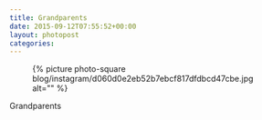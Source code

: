 ```yaml
---
title: Grandparents
date: 2015-09-12T07:55:52+00:00
layout: photopost
categories:
---
```


<figure class="photo photo--square">
  {% picture photo-square blog/instagram/d060d0e2eb52b7ebcf817dfdbcd47cbe.jpg alt="" %}
</figure>

Grandparents
